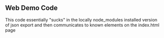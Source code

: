 ## Web Demo Code

This code essentially "sucks" in the locally node_modules installed version of json export and then communicates to known elements on the index.html page
